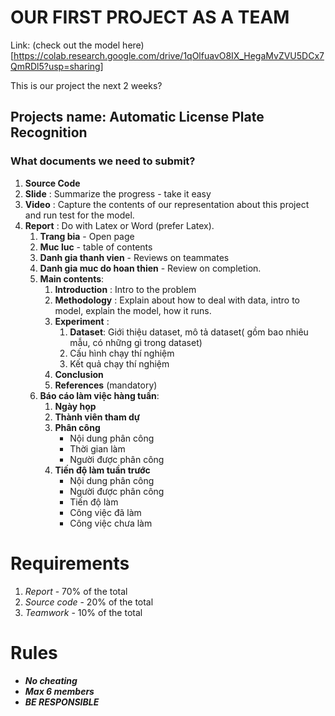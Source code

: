 # OUR FIRST PROJECT AS A TEAM
Link: (check out the model here)[https://colab.research.google.com/drive/1qOlfuavO8IX_HegaMvZVU5DCx7QmRDl5?usp=sharing]

This is our project the next 2 weeks?
## Projects name: Automatic License Plate Recognition
### What documents we need to submit?
1. __Source Code__
2. __Slide__ : Summarize the progress - take it easy
3. __Video__ : Capture the contents of our representation about this project and run test for the model.
4. __Report__ : Do with Latex or Word (prefer Latex).
   1. __Trang bia__ - Open page
   2. __Muc luc__ - table of contents
   3. __Danh gia thanh vien__ - Reviews on teammates
   4. __Danh gia muc do hoan thien__ - Review on completion.
   5. __Main contents__:
      1. __Introduction__ : Intro to the problem
      2. __Methodology__ : Explain about how to deal with data, intro to model, explain the model, how it runs.
      3. __Experiment__ :
         1. __Dataset__: Giới thiệu dataset, mô tả dataset( gồm bao nhiêu mẫu, có những gì trong dataset)
         2. Cấu hình chạy thí nghiệm 
         3. Kết quả chạy thí nghiệm
      4. __Conclusion__
      5. __References__ (mandatory)
   6. __Báo cáo làm việc hàng tuần__:
      1. __Ngày họp__
      2. __Thành viên tham dự__
      3. __Phân công__
         - Nội dung phân công 
         - Thời gian làm 
         - Người được phân công
      4. __Tiến độ làm tuần trước__
         - Nội dung phân công
         - Người được phân công
         -  Tiến độ làm
         -  Công việc đã làm
         - Công việc chưa làm
# Requirements
1. _Report_ - 70% of the total
2. _Source code_ - 20% of the total
3. _Teamwork_ - 10% of the total
# Rules
- ___No cheating___
- ___Max 6 members___
- ___BE RESPONSIBLE___
